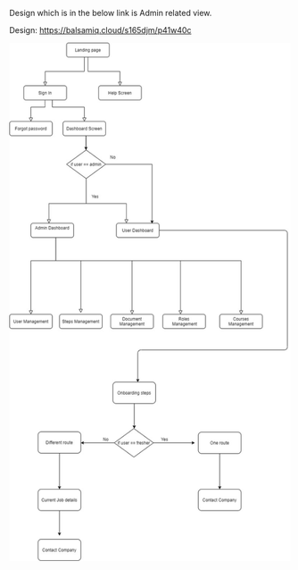 Design which is in the below link is Admin related view.

Design: https://balsamiq.cloud/s165djm/p41w40c

![](./flowchart/flowchart.jpg)

